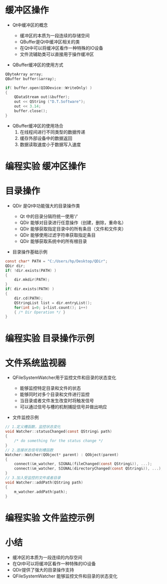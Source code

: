 # 缓冲区操作

- Qt中缓冲区的概念
    - 缓冲区的本质为一段连续的存储空间
    - QBuffer是Qt中缓冲区相关的类
    - 在Qt中可以将缓冲区看作一种特殊的IO设备
    - 文件流辅助类可以直接用于操作缓冲区

- QBuffer缓冲区的使用方式

```c
QByteArray array;
QBuffer buffer(&array);

if( buffer.open(QIODevice::WriteOnly) )
{
    QDataStream out(&buffer);
    out << QString ("D.T.Software");
    out << 3.14;
    buffer.close();
}
```
- QBuffer缓冲区的使用场合
    1. 在线程间进行不同类型的数据传递
    2. 缓存外部设备中的数据返回
    3. 数据读取速度小于数据写入速度

# 编程实验 缓冲区操作

# 目录操作

- QDir 是Qt中功能强大的目录操作类
    - Qt 中的目录分隔符统一使用'/'
    - QDir 能够对目录进行任意操作（创建，删除，重命名）
    - QDir 能够获取指定目录中的所有条目（文件和文件夹）
    - QDir 能够使用过滤字符串获取指定条目
    - QDir 能够获取系统中的所有根目录

- 目录操作基础示例

```c
const char* PATH = "C:/Users/hp/Desktop/QDir";
QDir dir;
if( !dir.exists(PATH) )
{
    dir.mkdir(PATH);
}
if( dir.exists(PATH) )
{
    dir.cd(PATH);
    QStringList list = dir.entryList();
    for(int i=0; i<list.count(); i++)
    { /* Dir Operation */ }
}
```

# 编程实验 目录操作示例

# 文件系统监视器
- QFileSystemWatcher用于监控文件和目录的状态变化
    - 能够监控特定目录和文件的状态
    - 能够同时对多个目录和文件进行监控
    - 当目录或者文件发生改变时将触发信号
    - 可以通过信号与槽的机制捕捉信号并做出响应

- 文件监控示例

```c
// 1.定义槽函数，监控状态变化
void Watcher::statusChanged(const QString& path)
{
    /* do something for the status change */
}
// 2.连接状态信号到槽函数
Watcher::Watcher(QObject* parent) : QObject(parent)
{
    connect(&m_watcher, SIGNAL(fileChanged(const QString&)), ...);
    connect(&m_watcher, SIGNAL(directoryChanged(const QString&)), ...);
}
// 3.加入受监控的文件或者目录
void Watcher::addPath(QString path)
{
    m_watcher.addPath(path);
}
```

# 编程实验 文件监控示例

# 小结
- 缓冲区的本质为一段连续的内存空间
- 在Qt中可以将缓冲区看作一种特殊的IO设备
- QDir提供了强大的目录操作支持
- QFileSystemWatcher 能够监控文件和目录的状态变化
